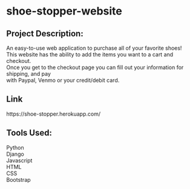 # shoe-stopper-website

<h2>Project Description:</h2>
An easy-to-use web application to purchase all of your favorite shoes! <br/>
This website has the ability to add the items you want to a cart and checkout. <br/>
Once you get to the checkout page you can fill out your information for shipping, and pay <br/>
with Paypal, Venmo or your credit/debit card. <br/>

<h2>Link</h2>
https://shoe-stopper.herokuapp.com/
<h2>Tools Used:</h2>
Python <br/>
Django <br/>
Javascript <br/>
HTML <br/>
CSS <br/>
Bootstrap <br/>
<br/>
